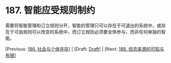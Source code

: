 # 187. 智能应受规则制约

需要将智能管理和订立规则分开，智能的管理只可以存在于可退出的系统中，或存在于可由规则可以改变的系统中，而订立规则必须要全体参与，而非任何单独的智能。

[Previous: [186. 社会与个体并存](186.md)] | [Draft: [Draft](../Draft.md)] | [Next: [188. 信息来源的可知与有限](188.md)]